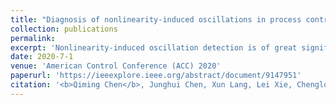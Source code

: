 ```yaml
---
title: "Diagnosis of nonlinearity-induced oscillations in process control loops based on adaptive chirp mode decomposition"
collection: publications
permalink: 
excerpt: 'Nonlinearity-induced oscillation detection is of great significance for the control loop performance assessment. A novel nonlinearity-induced oscillation detector based on ACMD (adaptive chirp mode decomposition) is proposed in this work. ACMD is a powerful signal processing tool and can decompose the process variable into several sub-signals, called as chirp mode. Then, two common oscillation indexes, namely, the normalized correlation coefficient and the sparseness index, are adopted to identify the oscillations contained in these modes. In this way, only significant oscillatory modes are retained and can be further analyzed for nonlinearity diagnosis by investigating the relationships among different frequencies. Simulation and industrial cases highlight the effectiveness and advantages of our methodology in various cases.'
date: 2020-7-1
venue: 'American Control Conference (ACC) 2020'
paperurl: 'https://ieeexplore.ieee.org/abstract/document/9147951'
citation: '<b>Qiming Chen</b>, Junghui Chen, Xun Lang, Lei Xie, Chenglong Jiang, Hongye Su. <i>American Control Conference (ACC)</i>. (2020).'
---
```

